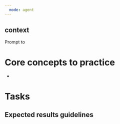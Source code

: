 ```yaml
---
  mode: agent
---
```


## context

Prompt to 

# Core concepts to practice
- 

# Tasks


## Expected results guidelines


